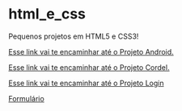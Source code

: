 # html_e_css
Pequenos projetos em HTML5 e CSS3!

<a href="https://joserafaelneto.github.io/html_e_css/desafio/Projeto_Android/index.html">Esse link vai te encaminhar até o Projeto Android.</a>

<a href="https://joserafaelneto.github.io/html_e_css/desafio/Projeto_Cordel/cordel.html">Esse link vai te encaminhar até o Projeto Cordel.</a>

<a href="https://joserafaelneto.github.io/html_e_css/desafio/Projeto_Login/index.html">Esse link vai te encaminhar até o Projeto Login</a>

<a href="https://joserafaelneto.github.io/html_e_css/pasta_de_teste/formulario_2/index.html">Formulário</a>
